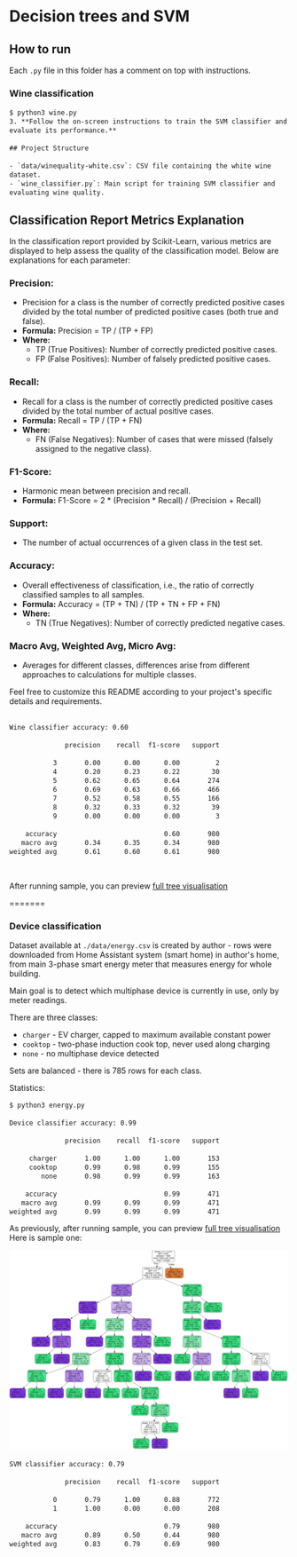 # Decision trees and SVM

## How to run

Each `.py` file in this folder has a comment on top with instructions.

### Wine classification

```
$ python3 wine.py
3. **Follow the on-screen instructions to train the SVM classifier and evaluate its performance.**

## Project Structure

- `data/winequality-white.csv`: CSV file containing the white wine dataset.
- `wine_classifier.py`: Main script for training SVM classifier and evaluating wine quality.
```
## Classification Report Metrics Explanation

In the classification report provided by Scikit-Learn, various metrics are displayed to help assess the quality of the classification model. Below are explanations for each parameter:

### Precision:

- Precision for a class is the number of correctly predicted positive cases divided by the total number of predicted positive cases (both true and false).
- **Formula:** Precision = TP / (TP + FP)
- **Where:**
    - TP (True Positives): Number of correctly predicted positive cases.
    - FP (False Positives): Number of falsely predicted positive cases.

### Recall:

- Recall for a class is the number of correctly predicted positive cases divided by the total number of actual positive cases.
- **Formula:** Recall = TP / (TP + FN)
- **Where:**
    - FN (False Negatives): Number of cases that were missed (falsely assigned to the negative class).

### F1-Score:

- Harmonic mean between precision and recall.
- **Formula:** F1-Score = 2 * (Precision * Recall) / (Precision + Recall)

### Support:

- The number of actual occurrences of a given class in the test set.

### Accuracy:

- Overall effectiveness of classification, i.e., the ratio of correctly classified samples to all samples.
- **Formula:** Accuracy = (TP + TN) / (TP + TN + FP + FN)
- **Where:**
    - TN (True Negatives): Number of correctly predicted negative cases.

### Macro Avg, Weighted Avg, Micro Avg:

- Averages for different classes, differences arise from different approaches to calculations for multiple classes.

Feel free to customize this README according to your project's specific details and requirements.



```

Wine classifier accuracy: 0.60

              precision    recall  f1-score   support

           3       0.00      0.00      0.00         2
           4       0.20      0.23      0.22        30
           5       0.62      0.65      0.64       274
           6       0.69      0.63      0.66       466
           7       0.52      0.58      0.55       166
           8       0.32      0.33      0.32        39
           9       0.00      0.00      0.00         3

    accuracy                           0.60       980
   macro avg       0.34      0.35      0.34       980
weighted avg       0.61      0.60      0.61       980



```

After running sample, you can preview [full tree visualisation](./wine_tree.svg)


=======
### Device classification

Dataset available at `./data/energy.csv` is created by author - rows were downloaded
from Home Assistant system (smart home) in author's home, from main 3-phase smart energy
meter that measures energy for whole building. 

Main goal is to detect which multiphase device is currently in use, only by meter readings.

There are three classes:
- `charger` - EV charger, capped to maximum available constant power
- `cooktop` - two-phase induction cook top, never used along charging
- `none` - no multiphase device detected

Sets are balanced - there is 785 rows for each class.

Statistics:
```
$ python3 energy.py 

Device classifier accuracy: 0.99

              precision    recall  f1-score   support

     charger       1.00      1.00      1.00       153
     cooktop       0.99      0.98      0.99       155
        none       0.98      0.99      0.99       163

    accuracy                           0.99       471
   macro avg       0.99      0.99      0.99       471
weighted avg       0.99      0.99      0.99       471
```

As previously, after running sample, you can preview [full tree visualisation](./energy_tree.svg)  
Here is sample one:

![Energy tree](./screenshots/energy_tree.jpg)

```
SVM classifier accuracy: 0.79

              precision    recall  f1-score   support

           0       0.79      1.00      0.88       772
           1       1.00      0.00      0.00       208

    accuracy                           0.79       980
   macro avg       0.89      0.50      0.44       980
weighted avg       0.83      0.79      0.69       980

```